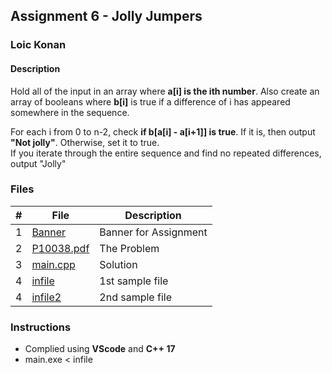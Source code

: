 ## Assignment 6 - Jolly Jumpers

### Loic Konan

#### Description

Hold all of the input in an array where **a[i] is the ith number**. Also create an array of booleans where **b[i]** is true if a difference of i has appeared somewhere in the sequence.<br>

For each i from 0 to n-2, check **if b[a[i] - a[i+1]] is true**. If it is, then output **"Not jolly"**. Otherwise, set it to true.<br>
If you iterate through the entire sequence and find no repeated differences, output "Jolly"

### Files

|   #   | File                     | Description           |
| :---: | ------------------------ | --------------------- |
|   1   | [Banner](Banner)         | Banner for Assignment |
|   2   | [P10038.pdf](P10038.pdf) | The Problem           |
|   3   | [main.cpp](main.cpp)     | Solution              |
|   4   | [infile](infile)         | 1st sample file       |
|   4   | [infile2](infile2)       | 2nd sample file       |

### Instructions

- Complied using **VScode** and **C++ 17**
- main.exe < infile
